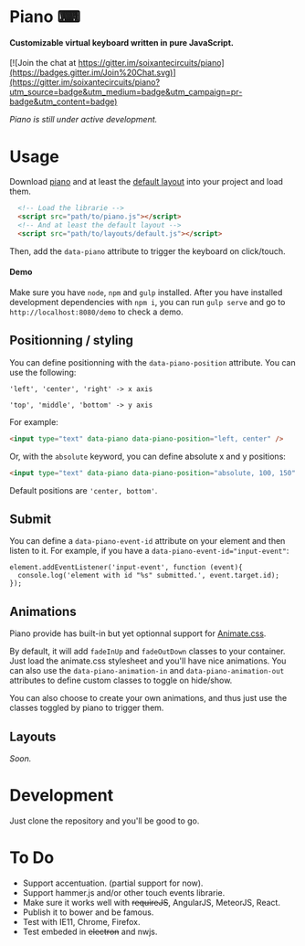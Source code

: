 # Piano ⌨

#### Customizable virtual keyboard written in pure JavaScript.

[![Join the chat at https://gitter.im/soixantecircuits/piano](https://badges.gitter.im/Join%20Chat.svg)](https://gitter.im/soixantecircuits/piano?utm_source=badge&utm_medium=badge&utm_campaign=pr-badge&utm_content=badge)

*Piano is still under active development.*

# Usage

Download [piano](piano.js) and at least the [default layout](layouts/default.js) into your project and load them.

```html
  <!-- Load the librarie -->
  <script src="path/to/piano.js"></script>
  <!-- And at least the default layout -->
  <script src="path/to/layouts/default.js"></script>
```

Then, add the `data-piano` attribute to trigger the keyboard on click/touch.

#### Demo

Make sure you have `node`, `npm` and `gulp` installed. After you have installed development dependencies with `npm i`, you can run `gulp serve` and go to `http://localhost:8080/demo` to check a demo.

## Positionning / styling

You can define positionning with the `data-piano-position` attribute. You can use the following:

`'left', 'center', 'right' -> x axis`

`'top', 'middle', 'bottom' -> y axis`

For example:

```html
<input type="text" data-piano data-piano-position="left, center" />
```

Or, with the `absolute` keyword, you can define absolute x and y positions:

```html
<input type="text" data-piano data-piano-position="absolute, 100, 150" />
```

Default positions are `'center, bottom'`.

## Submit

You can define a `data-piano-event-id` attribute on your element and then listen to it.
For example, if you have a `data-piano-event-id="input-event"`:

```
element.addEventListener('input-event', function (event){
  console.log('element with id "%s" submitted.', event.target.id);
});
```

## Animations

Piano provide has built-in but yet optionnal support for [Animate.css](https://daneden.github.io/animate.css/).

By default, it will add `fadeInUp` and `fadeOutDown` classes to your container. Just load the animate.css stylesheet and you'll have nice animations. You can also use the `data-piano-animation-in` and `data-piano-animation-out` attributes to define custom classes to toggle on hide/show.

You can also choose to create your own animations, and thus just use the classes toggled by piano to trigger them.

## Layouts

*Soon.*

# Development

Just clone the repository and you'll be good to go.

# To Do

- Support accentuation. (partial support for now).
- Support hammer.js and/or other touch events librarie.
- Make sure it works well with ~~requireJS~~, AngularJS, MeteorJS, React.
- Publish it to bower and be famous.
- Test with IE11, Chrome, Firefox.
- Test embeded in ~~electron~~ and nwjs.
